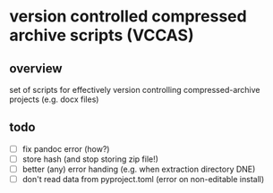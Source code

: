 # version controlled compressed archive scripts (VCCAS)

## overview

set of scripts for effectively version controlling compressed-archive projects
(e.g. docx files)

## todo

- [ ] fix pandoc error (how?)
- [ ] store hash (and stop storing zip file!)
- [ ] better (any) error handing (e.g. when extraction directory DNE)
- [ ] don't read data from pyproject.toml (error on non-editable install)
